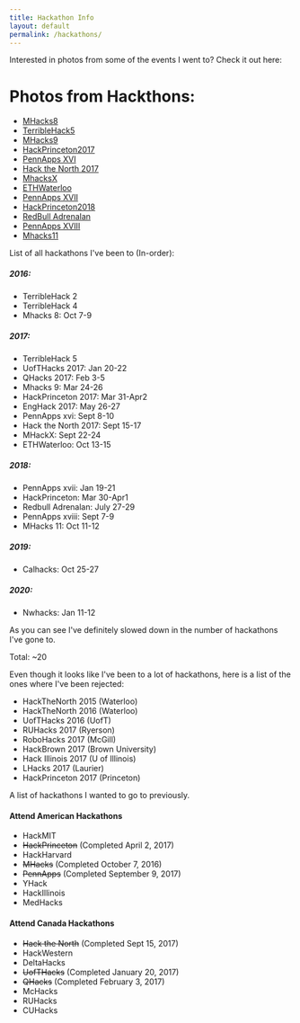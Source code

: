 ```yaml
---
title: Hackathon Info
layout: default
permalink: /hackathons/
---
```


Interested in photos from some of the events I went to? Check it out here:

# Photos from Hackthons:
- [MHacks8](/mhacks8)
- [TerribleHack5](/th5)
- [MHacks9](/mhacks9)
- [HackPrinceton2017](/hackprinceton2017)
- [PennApps XVI](/pennappsxvi)
- [Hack the North 2017](/hackthenorth)
- [MhacksX](/mhacksx)
- [ETHWaterloo](/ethwaterloo)
- [PennApps XVII](/pennappsxvii)
- [HackPrinceton2018](/hackprinceton2018)
- [RedBull Adrenalan](/redbulladrenalan)
- [PennApps XVIII](/pennappsxviii)
- [Mhacks11](/mhacks11)

List of all hackathons I've been to (In-order):

##### 2016:
- TerribleHack 2
- TerribleHack 4
- Mhacks 8: Oct 7-9

##### 2017:
- TerribleHack 5
- UofTHacks 2017: Jan 20-22
- QHacks 2017: Feb 3-5
- Mhacks 9: Mar 24-26
- HackPrinceton 2017: Mar 31-Apr2
- EngHack 2017: May 26-27
- PennApps xvi: Sept 8-10
- Hack the North 2017: Sept 15-17
- MHackX: Sept 22-24
- ETHWaterloo: Oct 13-15

##### 2018:
- PennApps xvii: Jan 19-21
- HackPrinceton: Mar 30-Apr1
- Redbull Adrenalan: July 27-29
- PennApps xviii: Sept 7-9
- MHacks 11: Oct 11-12

##### 2019:

- Calhacks: Oct 25-27

##### 2020:

- Nwhacks: Jan 11-12

As you can see I've definitely slowed down in the number of hackathons I've gone to.

Total: ~20

Even though it looks like I've been to a lot of hackathons, here is a list of the ones where I've been rejected:
- HackTheNorth 2015 (Waterloo)
- HackTheNorth 2016 (Waterloo)
- UofTHacks 2016 (UofT)
- RUHacks 2017 (Ryerson)
- RoboHacks 2017 (McGill)
- HackBrown 2017 (Brown University)
- Hack Illinois 2017 (U of Illinois)
- LHacks 2017 (Laurier)
- HackPrinceton 2017 (Princeton)

A list of hackathons I wanted to go to previously.

#### Attend American Hackathons
- HackMIT
- <del>HackPrinceton</del> (Completed April 2, 2017)
- HackHarvard
- <del>MHacks</del> (Completed October 7, 2016)
- <del>PennApps</del> (Completed September 9, 2017)
- YHack
- HackIllinois
- MedHacks

#### Attend Canada Hackathons
- <del>Hack the North</del> (Completed Sept 15, 2017)
- HackWestern
- DeltaHacks
- <del>UofTHacks</del> (Completed January 20, 2017)
- <del>QHacks</del> (Completed February 3, 2017)
- McHacks
- RUHacks
- CUHacks
